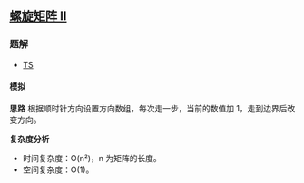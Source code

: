 ## [螺旋矩阵 II](https://leetcode-cn.com/problems/spiral-matrix-ii/)
### 题解
+ [TS](../../ts/128/59.ts)

#### 模拟
**思路**
根据顺时针方向设置方向数组，每次走一步，当前的数值加 1，走到边界后改变方向。

**复杂度分析**
+ 时间复杂度：O(n²)，n 为矩阵的长度。
+ 空间复杂度：O(1)。